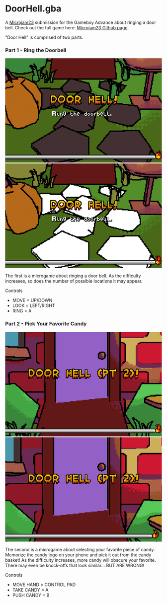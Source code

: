 # DoorHell.gba

A [Microjam23](https://itch.io/jam/gba-microjam-23) submission for the Gameboy Advance about ringing a door bell. Check out the full game here: [Microjam23 Github page](https://github.com/gbadev-org/microjam23).

"Door Hell" is comprised of two parts.

### Part 1 - Ring the Doorbell

<img src="gifs/DoorHell_Part1_1.gif" />
<img src="gifs/DoorHell_Part1_2.gif" />

The first is a microgame about ringing a door bell. As the difficulty increases, so does the number of possible locations it may appear.

Controls
* MOVE = UP/DOWN
* LOOK = LEFT/RIGHT
* RING = A

### Part 2 - Pick Your Favorite Candy

<img src="gifs/DoorHell_Part2_1.gif" />
<img src="gifs/DoorHell_Part2_2.gif" />

The second is a microgame about selecting your favorite piece of candy. Memorize the candy logo on your phone and pick it out from the candy basket! As the difficulty increases, more candy will obscure your favorite. There may even be knock-offs that look similar... BUT ARE WRONG!

Controls
* MOVE HAND = CONTROL PAD
* TAKE CANDY = A
* PUSH CANDY = B
